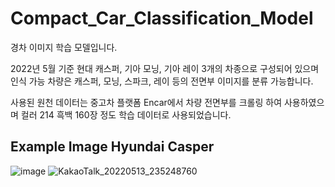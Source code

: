 # Compact_Car_Classification_Model

경차 이미지 학습 모델입니다.

2022년 5월 기준 현대 캐스퍼, 기아 모닝, 기아 레이 3개의 차종으로 구성되어 있으며 인식 가능 차량은 캐스퍼, 모닝, 스파크, 레이 등의 전면부 이미지를 분류 가능합니다.  

사용된 원천 데이터는 중고차 플랫폼 Encar에서 차량 전면부를 크롤링 하여 사용하였으며 컬러 214 흑백 160장 정도 학습 데이터로 사용되었습니다.  

## Example Image Hyundai Casper
![image](https://user-images.githubusercontent.com/83262616/168312753-afabcdad-39ea-417c-8ef2-f2a4bc49f455.png)
![KakaoTalk_20220513_235248760](https://user-images.githubusercontent.com/83262616/168313288-4070552d-bb6b-4a92-adea-a72ef1351a0d.png)

